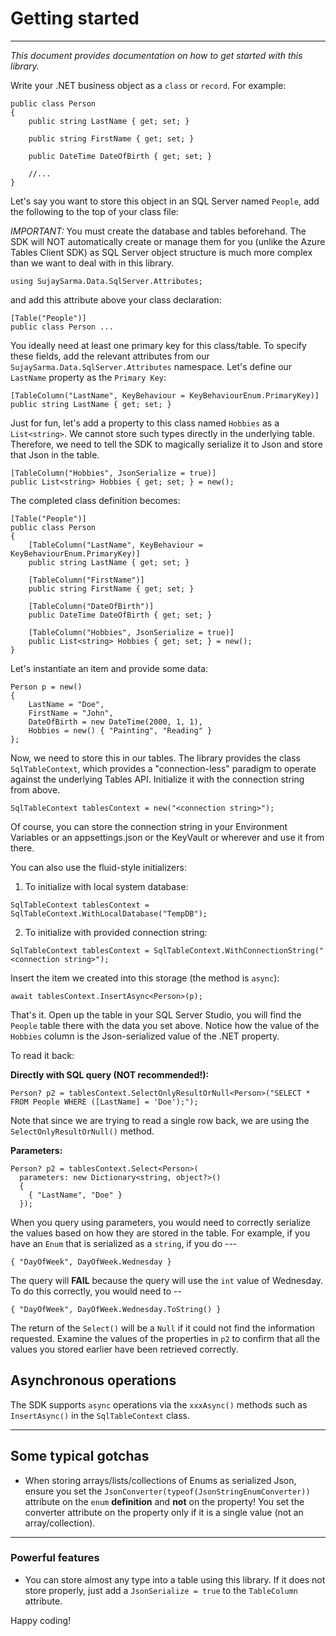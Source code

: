 ﻿# Getting started
---

*This document provides documentation on how to get started with this library.*

Write your .NET business object as a `class` or `record`. For example:

```
public class Person
{
	public string LastName { get; set; }

	public string FirstName { get; set; }

	public DateTime DateOfBirth { get; set; }

	//...
}
```

Let's say you want to store this object in an SQL Server named `People`, add the following to the top 
of your class file:

*IMPORTANT:* You must create the database and tables beforehand. The SDK will NOT automatically create or manage them for you 
(unlike the Azure Tables Client SDK) as SQL Server object structure is much more complex than we want to deal with in this library. 

```
using SujaySarma.Data.SqlServer.Attributes;
```

and add this attribute above your class declaration:

```
[Table("People")]
public class Person ...
```

You ideally need at least one primary key for this class/table. To specify these fields, add the relevant attributes from 
our `SujaySarma.Data.SqlServer.Attributes` namespace. Let's define our `LastName` property as the `Primary Key`:

```
[TableColumn("LastName", KeyBehaviour = KeyBehaviourEnum.PrimaryKey)]
public string LastName { get; set; }
```

Just for fun, let's add a property to this class named `Hobbies` as a `List<string>`. We cannot store such types directly 
in the underlying table. Therefore, we need to tell the SDK to magically serialize it to Json and store that Json in the table.

```
[TableColumn("Hobbies", JsonSerialize = true)]
public List<string> Hobbies { get; set; } = new();
```

The completed class definition becomes:

```
[Table("People")]
public class Person
{
	[TableColumn("LastName", KeyBehaviour = KeyBehaviourEnum.PrimaryKey)]
	public string LastName { get; set; }

	[TableColumn("FirstName")]
	public string FirstName { get; set; }

	[TableColumn("DateOfBirth")]
	public DateTime DateOfBirth { get; set; }

	[TableColumn("Hobbies", JsonSerialize = true)]
	public List<string> Hobbies { get; set; } = new();
}
```

Let's instantiate an item and provide some data:

```
Person p = new() 
{
	LastName = "Doe",
	FirstName = "John",
	DateOfBirth = new DateTime(2000, 1, 1),
	Hobbies = new() { "Painting", "Reading" }
};
```

Now, we need to store this in our tables. The library provides the class `SqlTableContext`, which provides a "connection-less" paradigm 
to operate against the underlying Tables API. Initialize it with the connection string from above.

```
SqlTableContext tablesContext = new("<connection string>");
```

Of course, you can store the connection string in your Environment Variables or an appsettings.json or the KeyVault or wherever and 
use it from there.

You can also use the fluid-style initializers:

1. To initialize with local system database: 

```
SqlTableContext tablesContext = SqlTableContext.WithLocalDatabase("TempDB");
```

2. To initialize with provided connection string:

```
SqlTableContext tablesContext = SqlTableContext.WithConnectionString("<connection string>");
```


Insert the item we created into this storage (the method is `async`):

```
await tablesContext.InsertAsync<Person>(p);
```

That's it. Open up the table in your SQL Server Studio, you will find the `People` table there with the data you 
set above. Notice how the value of the `Hobbies` column is the Json-serialized value of the .NET property.

To read it back:

**Directly with SQL query (NOT recommended!):**
```
Person? p2 = tablesContext.SelectOnlyResultOrNull<Person>("SELECT * FROM People WHERE ([LastName] = 'Doe');");
```

Note that since we are trying to read a single row back, we are using the `SelectOnlyResultOrNull()` method.

**Parameters:**
```
Person? p2 = tablesContext.Select<Person>(
  parameters: new Dictionary<string, object?>() 
  {
    { "LastName", "Doe" }
  });
```

When you query using parameters, you would need to correctly serialize the values based on how they are 
stored in the table. For example, if you have an `Enum` that is serialized as a `string`, if you do ---

```
{ "DayOfWeek", DayOfWeek.Wednesday }
```

The query will **FAIL** because the query will use the `int` value of Wednesday. To do this correctly, you would need to --

```
{ "DayOfWeek", DayOfWeek.Wednesday.ToString() }
```

The return of the `Select()` will be a `Null` if it could not find the information requested. Examine the values of the properties in `p2` to 
confirm that all the values you stored earlier have been retrieved correctly. 

## Asynchronous operations

The SDK supports `async` operations via the `xxxAsync()` methods such as `InsertAsync()` in the `SqlTableContext` class. 

---

## Some typical gotchas

- When storing arrays/lists/collections of Enums as serialized Json, ensure you set the `JsonConverter(typeof(JsonStringEnumConverter))` 
attribute on the `enum` **definition** and **not** on the property! You set the converter attribute on the property only if it is a 
single value (not an array/collection).

---

### Powerful features

- You can store almost any type into a table using this library. If it does not store properly, just add a `JsonSerialize = true` to the 
`TableColumn` attribute. 

Happy coding!